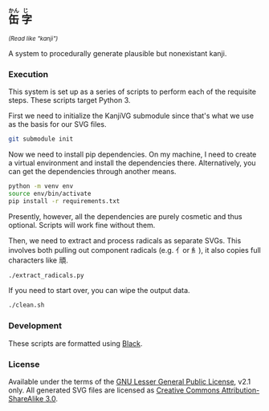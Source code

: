 ## <ruby>缶<rp>(</rp><rt>かん</rt><rp>)</rp> 字<rp>(</rp><rt>じ</rt><rp>)</rp></ruby>
<small><em>(Read like "kanji")</em></small>

A system to procedurally generate plausible but nonexistant kanji.

### Execution

This system is set up as a series of scripts to perform each of the requisite steps. These scripts target Python 3.

First we need to initialize the KanjiVG submodule since that's what we use as the basis for our SVG files.

```sh
git submodule init
```

Now we need to install pip dependencies. On my machine, I need to create a virtual environment and install the dependencies there. Alternatively, you can get the dependencies through another means.

```sh
python -m venv env
source env/bin/activate
pip install -r requirements.txt
```

Presently, however, all the dependencies are purely cosmetic and thus optional. Scripts will work fine without them.

Then, we need to extract and process radicals as separate SVGs. This involves both pulling out component radicals (e.g. 亻or 糹), it also copies full characters like 頑.

```sh
./extract_radicals.py
```

If you need to start over, you can wipe the output data.

```sh
./clean.sh
```

### Development

These scripts are formatted using [Black](https://github.com/psf/black).

### License

Available under the terms of the [GNU Lesser General Public License](LICENSE.md), v2.1 only. All generated SVG files are licensed as [Creative Commons Attribution-ShareAlike 3.0](https://creativecommons.org/licenses/by-sa/3.0/).
